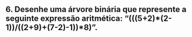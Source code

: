 ## 6. Desenhe uma árvore binária que represente a seguinte expressão aritmética: “(((5+2)*(2-1))/((2+9)+(7-2)-1))*8)”.
